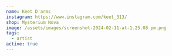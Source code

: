 ```yaml
---
name: Keet D'arms
instagram: https://www.instagram.com/keet_313/
shop: Mysterium Nova
image: /assets/images/screenshot-2024-02-11-at-1.25.08 pm.png
tags:
  - artist
active: true
---
```

